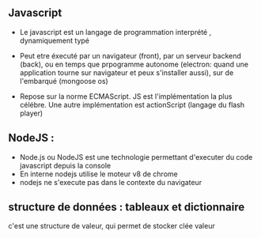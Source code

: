 ## Javascript 
- Le javascript est un langage de programmation interprété , dynamiquement typé 
- Peut etre éxecuté par un navigateur (front), par un serveur backend (back), ou en temps que prpogramme autonome
  (electron: quand une application tourne sur navigateur et peux s'installer aussi), sur de l'embarqué (mongoose os)

- Repose sur la norme ECMAScript. JS est l'implémentation la plus célébre. Une autre implémentation est actionScript (langage du flash player)


## NodeJS : 
- Node.js ou NodeJS est une technologie permettant d'executer du code javascript depuis la console
- En interne nodejs utilise le moteur v8 de chrome
- nodejs ne s'execute pas dans le contexte du navigateur

## structure de données : tableaux et dictionnaire 

c'est une structure de valeur, qui permet de stocker clée valeur


